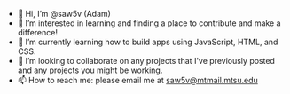 - 👋 Hi, I’m @saw5v (Adam)
- 👀 I’m interested in learning and finding a place to contribute and make a difference!
- 🌱 I’m currently learning how to build apps using JavaScript, HTML, and CSS.
- 💞️ I’m looking to collaborate on any projects that I've previously posted and any projects you might be working.
- 📫 How to reach me: please email me at saw5v@mtmail.mtsu.edu

<!---
saw5v/saw5v is a ✨ special ✨ repository because its `README.md` (this file) appears on your GitHub profile.
You can click the Preview link to take a look at your changes.
--->
